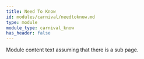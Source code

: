 ```yaml
---
title: Need To Know
id: modules/carnival/needtoknow.md
type: module
module_type: carnival_know
has_header: false
---
```

Module content text assuming that there is a sub page.